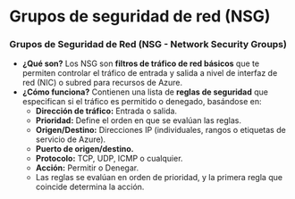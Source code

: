 # Grupos de seguridad de red (NSG)

### Grupos de Seguridad de Red (NSG - Network Security Groups)

- **¿Qué son?** Los NSG son **filtros de tráfico de red básicos** que te permiten controlar el tráfico de entrada y salida a nivel de interfaz de red (NIC) o subred para recursos de Azure.
- **¿Cómo funciona?** Contienen una lista de **reglas de seguridad** que especifican si el tráfico es permitido o denegado, basándose en:
    - **Dirección de tráfico:** Entrada o salida.
    - **Prioridad:** Define el orden en que se evalúan las reglas.
    - **Origen/Destino:** Direcciones IP (individuales, rangos o etiquetas de servicio de Azure).
    - **Puerto de origen/destino.**
    - **Protocolo:** TCP, UDP, ICMP o cualquier.
    - **Acción:** Permitir o Denegar.
    - Las reglas se evalúan en orden de prioridad, y la primera regla que coincide determina la acción.
